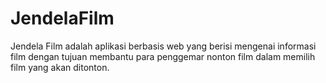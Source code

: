 # JendelaFilm
 Jendela Film adalah aplikasi berbasis web yang berisi mengenai informasi film dengan tujuan membantu para penggemar nonton film dalam memilih film yang akan ditonton.
